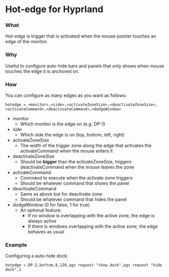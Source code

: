 # Hot-edge for Hyprland
### What
Hot-edge is trigger that is activated when the mouse pointer touches an edge of the monitor. 
### Why
Useful to configure auto-hide bars and panels that only shows when mouse touches the edge it is anchored on.
### How
You can configure as many edges as you want as follows:
```
hotedge = <monitor>,<side>,<activateZoneSize>,<deactivateZoneSize>,<activateCommand>,<deactivateCommand>,<dodgeWindow>
```
- monitor
  - Which monitor is the edge on (e.g. DP-1)
- side
  - Which side the edge is on (top, bottom, left, right)
- activateZoneSize
  - The width of the trigger zone along the edge that activates the activateCommand when the mouse enters it
- deactivateZoneSize
  - Should be **bigger** than the activateZoneSize, triggers deactivateCommand when the mouse leaves the zone
- activateCommand
  - Command to execute when the activate zone triggers
  - Should be whatever command that shows the panel
- deactivateCommand
  - Same as above but for deactivate zone
  - Should be whatever command that hides the panel
- dodgeWindow (0 for false, 1 for true)
  - An optional feature:
    - If no window is overlapping with the active zone, the edge is always active
    - If there is windows overlapping with the active zone, the edge behaves as usual

### Example
Configuring a auto-hide dock:
```
hotedge = DP-2,bottom,8,128,ags request "show dock",ags request "hide dock",1
```
